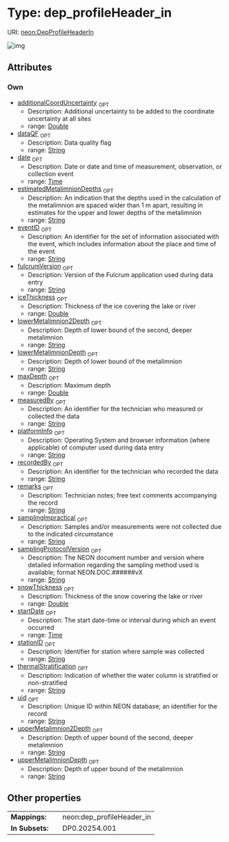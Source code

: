 
# Type: dep_profileHeader_in




URI: [neon:DepProfileHeaderIn](https://data.neonscience.org/DepProfileHeaderIn)


![img](http://yuml.me/diagram/nofunky;dir:TB/class/[DepProfileHeaderIn&#124;uid:string%20%3F;date:time%20%3F;remarks:string%20%3F;measuredBy:string%20%3F;recordedBy:string%20%3F;eventID:string%20%3F;stationID:string%20%3F;maxDepth:double%20%3F;startDate:time%20%3F;samplingProtocolVersion:string%20%3F;iceThickness:double%20%3F;thermalStratification:string%20%3F;dataQF:string%20%3F;samplingImpractical:string%20%3F;additionalCoordUncertainty:double%20%3F;fulcrumVersion:string%20%3F;platformInfo:string%20%3F;estimatedMetalimnionDepths:string%20%3F;lowerMetalimnionDepth:string%20%3F;lowerMetalimnion2Depth:string%20%3F;upperMetalimnionDepth:string%20%3F;upperMetalimnion2Depth:string%20%3F;snowThickness:double%20%3F])

## Attributes


### Own

 * [additionalCoordUncertainty](additionalCoordUncertainty.md)  <sub>OPT</sub>
    * Description: Additional uncertainty to be added to the coordinate uncertainty at all sites
    * range: [Double](types/Double.md)
 * [dataQF](dataQF.md)  <sub>OPT</sub>
    * Description: Data quality flag
    * range: [String](types/String.md)
 * [date](date.md)  <sub>OPT</sub>
    * Description: Date or date and time of measurement, observation, or collection event
    * range: [Time](types/Time.md)
 * [estimatedMetalimnionDepths](estimatedMetalimnionDepths.md)  <sub>OPT</sub>
    * Description: An indication that the depths used in the calculation of the metalimnion are spaced wider than 1 m apart, resulting in estimates for the upper and lower depths of the metalimnion
    * range: [String](types/String.md)
 * [eventID](eventID.md)  <sub>OPT</sub>
    * Description: An identifier for the set of information associated with the event, which includes information about the place and time of the event
    * range: [String](types/String.md)
 * [fulcrumVersion](fulcrumVersion.md)  <sub>OPT</sub>
    * Description: Version of the Fulcrum application used during data entry
    * range: [String](types/String.md)
 * [iceThickness](iceThickness.md)  <sub>OPT</sub>
    * Description: Thickness of the ice covering the lake or river
    * range: [Double](types/Double.md)
 * [lowerMetalimnion2Depth](lowerMetalimnion2Depth.md)  <sub>OPT</sub>
    * Description: Depth of lower bound of the second, deeper metalimnion
    * range: [String](types/String.md)
 * [lowerMetalimnionDepth](lowerMetalimnionDepth.md)  <sub>OPT</sub>
    * Description: Depth of lower bound of the metalimnion
    * range: [String](types/String.md)
 * [maxDepth](maxDepth.md)  <sub>OPT</sub>
    * Description: Maximum depth
    * range: [Double](types/Double.md)
 * [measuredBy](measuredBy.md)  <sub>OPT</sub>
    * Description: An identifier for the technician who measured or collected the data
    * range: [String](types/String.md)
 * [platformInfo](platformInfo.md)  <sub>OPT</sub>
    * Description: Operating System and browser information (where applicable) of computer used during data entry
    * range: [String](types/String.md)
 * [recordedBy](recordedBy.md)  <sub>OPT</sub>
    * Description: An identifier for the technician who recorded the data
    * range: [String](types/String.md)
 * [remarks](remarks.md)  <sub>OPT</sub>
    * Description: Technician notes; free text comments accompanying the record
    * range: [String](types/String.md)
 * [samplingImpractical](samplingImpractical.md)  <sub>OPT</sub>
    * Description: Samples and/or measurements were not collected due to the indicated circumstance
    * range: [String](types/String.md)
 * [samplingProtocolVersion](samplingProtocolVersion.md)  <sub>OPT</sub>
    * Description: The NEON document number and version where detailed information regarding the sampling method used is available; format NEON.DOC.######vX
    * range: [String](types/String.md)
 * [snowThickness](snowThickness.md)  <sub>OPT</sub>
    * Description: Thickness of the snow covering the lake or river
    * range: [Double](types/Double.md)
 * [startDate](startDate.md)  <sub>OPT</sub>
    * Description: The start date-time or interval during which an event occurred
    * range: [Time](types/Time.md)
 * [stationID](stationID.md)  <sub>OPT</sub>
    * Description: Identifier for station where sample was collected
    * range: [String](types/String.md)
 * [thermalStratification](thermalStratification.md)  <sub>OPT</sub>
    * Description: Indication of whether the water column is stratified or non-stratified
    * range: [String](types/String.md)
 * [uid](uid.md)  <sub>OPT</sub>
    * Description: Unique ID within NEON database; an identifier for the record
    * range: [String](types/String.md)
 * [upperMetalimnion2Depth](upperMetalimnion2Depth.md)  <sub>OPT</sub>
    * Description: Depth of upper bound of the second, deeper metalimnion
    * range: [String](types/String.md)
 * [upperMetalimnionDepth](upperMetalimnionDepth.md)  <sub>OPT</sub>
    * Description: Depth of upper bound of the metalimnion
    * range: [String](types/String.md)

## Other properties

|  |  |  |
| --- | --- | --- |
| **Mappings:** | | neon:dep_profileHeader_in |
| **In Subsets:** | | DP0.20254.001 |

